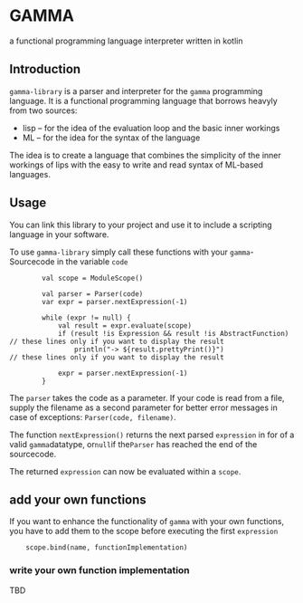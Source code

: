 # GAMMA

a functional programming language interpreter written in kotlin

## Introduction

`gamma-library` is a parser and interpreter for the `gamma` programming language. It is a functional programming
language that borrows heavyly from two sources:

- lisp – for the idea of the evaluation loop and the basic inner workings
- ML – for the idea for the syntax of the language

The idea is to create a language that combines the simplicity of the inner workings of lips with the easy to write and
read syntax of ML-based languages.

## Usage

You can link this library to your project and use it to include a scripting language in your software.

To use `gamma-library` simply call these functions with your `gamma`-Sourcecode in the variable `code`

```
        val scope = ModuleScope()

        val parser = Parser(code)
        var expr = parser.nextExpression(-1)

        while (expr != null) {
            val result = expr.evaluate(scope)
            if (result !is Expression && result !is AbstractFunction) // these lines only if you want to display the result
                println("-> ${result.prettyPrint()}")                 // these lines only if you want to display the result

            expr = parser.nextExpression(-1)
        }

```

The `parser` takes the code as a parameter. If your code is read from a file, supply the filename as a second parameter
for better error messages in case of exceptions: `Parser(code, filename)`.

The function `nextExpression()` returns the next parsed `expression` in for of a valid `gamma`datatype, or`null`if
the`Parser` has reached the end of the sourcecode.

The returned `expression` can now be evaluated within a `scope`.

## add your own functions

If you want to enhance the functionality of `gamma` with your own functions, you have to add them to the scope before
executing the first `expression`

```
    scope.bind(name, functionImplementation)
```

### write your own function implementation

TBD
